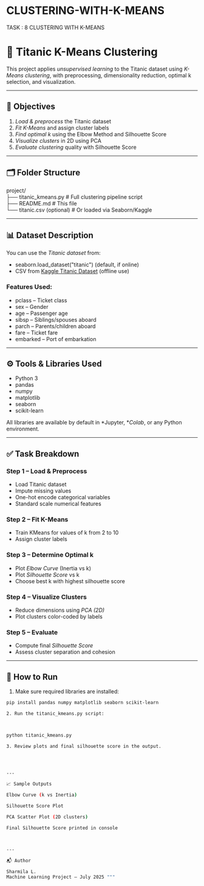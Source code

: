 # CLUSTERING-WITH-K-MEANS
TASK : 8 CLUSTERING WITH K-MEANS

# 🚢 Titanic K-Means Clustering

This project applies *unsupervised learning* to the Titanic dataset using *K-Means clustering*, with preprocessing, dimensionality reduction, optimal k selection, and visualization.

---

## 📌 Objectives

1. *Load & preprocess* the Titanic dataset  
2. *Fit K-Means* and assign cluster labels  
3. *Find optimal k* using the Elbow Method and Silhouette Score  
4. *Visualize clusters* in 2D using PCA  
5. *Evaluate clustering* quality with Silhouette Score

---

## 🗂️ Folder Structure

project/  
├── titanic_kmeans.py                  # Full clustering pipeline script  
├── README.md                          # This file  
└── titanic.csv (optional)            # Or loaded via Seaborn/Kaggle

---

## 📊 Dataset Description

You can use the *Titanic dataset* from:

- seaborn.load_dataset("titanic") (default, if online)  
- CSV from [Kaggle Titanic Dataset](https://www.kaggle.com/c/titanic/data) (offline use)

### Features Used:
- pclass – Ticket class  
- sex – Gender  
- age – Passenger age  
- sibsp – Siblings/spouses aboard  
- parch – Parents/children aboard  
- fare – Ticket fare  
- embarked – Port of embarkation

---

## ⚙️ Tools & Libraries Used

- Python 3  
- pandas  
- numpy  
- matplotlib  
- seaborn  
- scikit-learn

All libraries are available by default in *Jupyter, **Colab*, or any Python environment.

---

## ✅ Task Breakdown

### Step 1 – Load & Preprocess
- Load Titanic dataset  
- Impute missing values  
- One-hot encode categorical variables  
- Standard scale numerical features

### Step 2 – Fit K-Means
- Train KMeans for values of k from 2 to 10  
- Assign cluster labels

### Step 3 – Determine Optimal k
- Plot *Elbow Curve* (Inertia vs k)  
- Plot *Silhouette Score* vs k  
- Choose best k with highest silhouette score

### Step 4 – Visualize Clusters
- Reduce dimensions using *PCA (2D)*  
- Plot clusters color-coded by labels

### Step 5 – Evaluate
- Compute final *Silhouette Score*  
- Assess cluster separation and cohesion

---

## 🚀 How to Run

1. Make sure required libraries are installed:
```bash
pip install pandas numpy matplotlib seaborn scikit-learn

2. Run the titanic_kmeans.py script:



python titanic_kmeans.py

3. Review plots and final silhouette score in the output.




---

📈 Sample Outputs

Elbow Curve (k vs Inertia)

Silhouette Score Plot

PCA Scatter Plot (2D clusters)

Final Silhouette Score printed in console



---

📬 Author

Sharmila L.
Machine Learning Project – July 2025 """

